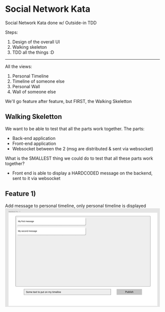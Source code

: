 # Social Network Kata

Social Network Kata done w/ Outside-in TDD

Steps:
1) Design of the overall UI
2) Walking skeleton
3) TDD all the things :D 

----

All the views:
1) Personal Timeline
2) Timeline of someone else
3) Personal Wall
4) Wall of someone else


We'll go feature after feature, but FIRST, the Walking Skeletton

## Walking Skeletton
We want to be able to test that all the parts work together.
The parts:
- Back-end application
- Front-end application
- Websocket between the 2 (msg are distributed & sent via websocket)

What is the SMALLEST thing we could do to test that all these parts work together?
- Front end is able to display a HARDCODED message on the backend, sent to it via websocket


## Feature 1) 
Add message to personal timeline, only personal timeline is displayed
![Design of feature 1](design_feature1.png)